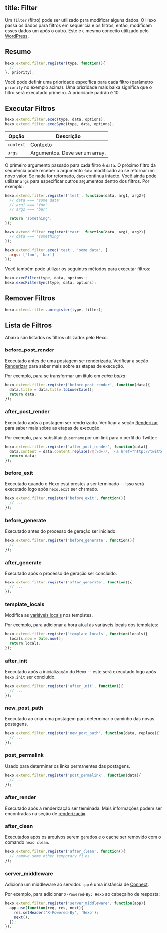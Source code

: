 title: Filter
---

Um `filter` (filtro) pode ser utilizado para modificar alguns dados. O Hexo passa os dados para filtros em sequência e os filtros, então, modificam esses dados um após o outro. Este é o mesmo conceito utilizado pelo [WordPress](http://codex.wordpress.org/Plugin_API#Filters).

## Resumo

``` js
hexo.extend.filter.register(type, function(){
  // ...
}, priority);
```

Você pode definir uma prioridade específica para cada filtro (parâmetro `priority` no exemplo acima). Uma prioridade mais baixa significa que o filtro será executado primeiro. A prioridade padrão é 10.

## Executar Filtros

``` js
hexo.extend.filter.exec(type, data, options);
hexo.extend.filter.execSync(type, data, options);
```

Opção | Descrição
--- | ---
`context` | Contexto
`args` | Argumentos. Deve ser um array.

O primeiro argumento passado para cada filtro é `data`. O próximo filtro da sequência pode receber o argumento `data` modificado ao se retornar um novo valor. Se nada for retornado, `data` continua intacto. Você ainda pode utilizar `args` para especificar outros argumentos dentro dos filtros. Por exemplo:

``` js
hexo.extend.filter.register('test', function(data, arg1, arg2){
  // data === 'some data'
  // arg1 === 'foo'
  // arg2 === 'bar'

  return 'something';
});

hexo.extend.filter.register('test', function(data, arg1, arg2){
  // data === 'something'
});

hexo.extend.filter.exec('test', 'some data', {
  args: ['foo', 'bar']
});
```

Você também pode utilizar os seguintes métodos para executar filtros:

``` js
hexo.execFilter(type, data, options);
hexo.execFilterSync(type, data, options);
```

## Remover Filtros

``` js
hexo.extend.filter.unregister(type, filter);
```

## Lista de Filtros

Abaixo são listados os filtros utilizados pelo Hexo.

### before_post_render

Executado antes de uma postagem ser renderizada. Verificar a seção [Renderizar](posts.html#Renderizar) para saber mais sobre as etapas de execução.

Por exemplo, para se transformar um título em _caixa baixa_:

``` js
hexo.extend.filter.register('before_post_render', function(data){
  data.title = data.title.toLowerCase();
  return data;
});
```

### after_post_render

Executado após a postagem ser renderizado. Verificar a seção [Renderizar](posts.html#Renderizar) para saber mais sobre as etapas de execução.

Por exemplo, para substituir `@username` por um link para o perfil do Twitter:

``` js
hexo.extend.filter.register('after_post_render', function(data){
  data.content = data.content.replace(/@(\d+)/, '<a href="http://twitter.com/$1">#$1</a>');
  return data;
});
```

### before_exit

Executado quando o Hexo está prestes a ser terminado -- isso será executado logo após `hexo.exit` ser chamado.

``` js
hexo.extend.filter.register('before_exit', function(){
  // ...
});
```

### before_generate

Executado antes do processo de geração ser iniciado.

``` js
hexo.extend.filter.register('before_generate', function(){
  // ...
});
```

### after_generate

Executado após o processo de geração ser concluído.

``` js
hexo.extend.filter.register('after_generate', function(){
  // ...
});
```

### template_locals

Modifica as [variáveis locais](../docs/variables.html) nos templates.

Por exemplo, para adicionar a hora atual às variáveis locais dos templates:

``` js
hexo.extend.filter.register('template_locals', function(locals){
  locals.now = Date.now();
  return locals;
});
```

### after_init

Executado após a inicialização do Hexo -- este será executado logo após `hexo.init` ser concluído.

``` js
hexo.extend.filter.register('after_init', function(){
  // ...
});
```

### new_post_path

Executado ao criar uma postagem para determinar o caminho das novas postagens.

``` js
hexo.extend.filter.register('new_post_path', function(data, replace){
  // ...
});
```

### post_permalink

Usado para determinar os links permanentes das postagens.

``` js
hexo.extend.filter.register('post_permalink', function(data){
  // ...
});
```

### after_render

Executado após a renderização ser terminada. Mais informações podem ser encontradas na seção de [renderização](rendering.html#Filtros-after-render).

### after_clean

Executados após os arquivos serem gerados e o cache ser removido com o comando `hexo clean`.

``` js
hexo.extend.filter.register('after_clean', function(){
  // remove some other temporary files
});
```

### server_middleware

Adiciona um middleware ao servidor. `app` é uma instância de [Connect].

Por exemplo, para adicionar `X-Powered-By: Hexo` ao cabeçalho de resposta:

``` js
hexo.extend.filter.register('server_middleware', function(app){
  app.use(function(req, res, next){
    res.setHeader('X-Powered-By', 'Hexo');
    next();
  });
});
```

[Connect]: https://github.com/senchalabs/connect
